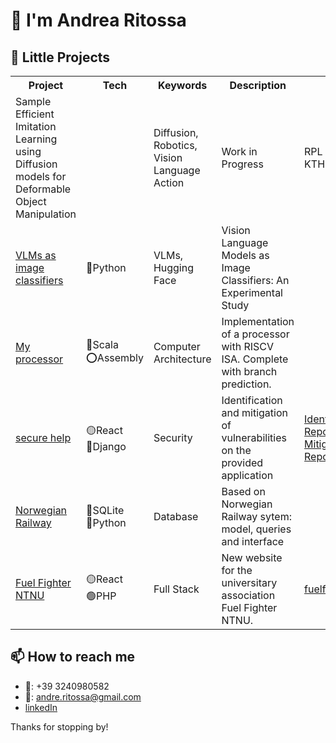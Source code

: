 # 👋 I'm Andrea Ritossa 

## 🔭 Little Projects

<table>
  <tr>
    <th>Project</th>
    <th>Tech</th>
    <th>Keywords</th>
    <th>Description</th>
    <th>Link</th>
  </tr>
  <tr>
    <td>Sample Efficient Imitation Learning using Diffusion models for Deformable Object Manipulation</td>
    <td></td>
    <td>Diffusion, Robotics, Vision Language Action</td>
    <td>Work in Progress</td>
    <td>RPL lab at KTH</td>
  </tr>
  <tr>
    <td><a href="https://github.com/the-future-dev/MM_LLMs-vs-CV">VLMs as image classifiers</a></td>
    <td>🔵Python</td>
    <td>VLMs, Hugging Face</td>
    <td>Vision Language Models as Image Classifiers: An Experimental Study</td>
    <td></td>
  </tr>
  <tr>
    <td><a href="https://github.com/the-future-dev/RISCV-FiveStage">My processor</a></td>
    <td>🔴Scala       <br>⭕Assembly</td>
    <td>Computer Architecture</td>
    <td>Implementation of a processor with RISCV ISA. Complete with branch prediction.</td>
    <td></td>
  </tr>
  <tr>
    <td><a href="https://github.com/the-future-dev/secure-help">secure help</a></td>
    <td>🟡React<br>🔵Django</td>
    <td>Security</td>
    <td>Identification and mitigation of vulnerabilities on the provided application</td>
    <td><a href="https://github.com/the-future-dev/secure-help/blob/master/Vulnerabilities%20Identification%20Report.pdf">Identification Report</a>
    <br>
    <a href="https://github.com/the-future-dev/secure-help/blob/master/Vulnerabilities%20Mitigation%20Report.pdf">Mitigation Report</a></td>
  </tr>
  <tr>
    <td><a href="https://github.com/the-future-dev/NorwegianRailway">Norwegian Railway</a></td>
    <td>🔴SQLite<br>🔵Python</td>
    <td>Database</td>
    <td>Based on Norwegian Railway sytem: model, queries and interface</td>
    <td></td>
  </tr>
  <tr>
    <td><a href="https://github.com/the-future-dev/fuelfighter2023">Fuel Fighter NTNU</a></td>
    <td>🟡React<br>🟢PHP</td>
    <td>Full Stack</td>
    <td>New website for the universitary association Fuel Fighter NTNU.</td>
    <td><a href="https://www.fuelfighter.no/">fuelfighter.no</a></td>
  </tr>
</table>

## 📫 How to reach me
- 📱: +39 3240980582
- 📧: andre.ritossa@gmail.com
- [linkedIn](https://www.linkedin.com/in/andrea-ritossa/)

Thanks for stopping by!
